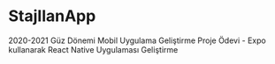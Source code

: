 # StajIlanApp
2020-2021 Güz Dönemi Mobil Uygulama Geliştirme Proje Ödevi - Expo kullanarak React Native Uygulaması Geliştirme
